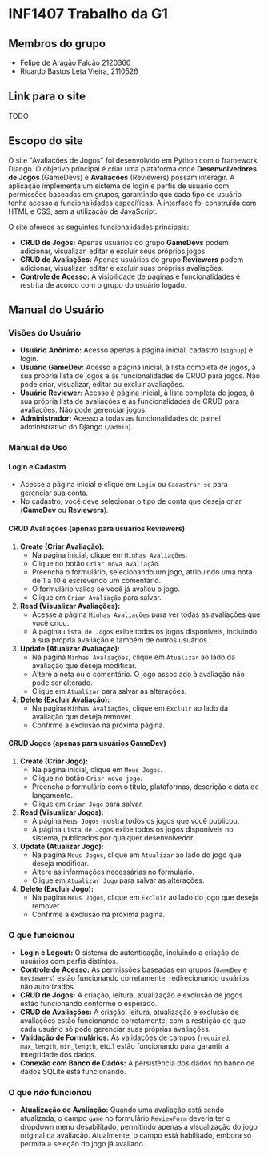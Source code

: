 # INF1407 Trabalho da G1

## Membros do grupo
- Felipe de Aragão Falcão 2120360
- Ricardo Bastos Leta Vieira, 2110526

## Link para o site
TODO

## Escopo do site
O site "Avaliações de Jogos" foi desenvolvido em Python com o framework Django. O objetivo principal é criar uma plataforma onde **Desenvolvedores de Jogos** (GameDevs) e **Avaliações** (Reviewers) possam interagir. A aplicação implementa um sistema de login e perfis de usuário com permissões baseadas em grupos, garantindo que cada tipo de usuário tenha acesso a funcionalidades específicas. A interface foi construída com HTML e CSS, sem a utilização de JavaScript.

O site oferece as seguintes funcionalidades principais:
- **CRUD de Jogos:** Apenas usuários do grupo **GameDevs** podem adicionar, visualizar, editar e excluir seus próprios jogos.
- **CRUD de Avaliações:** Apenas usuários do grupo **Reviewers** podem adicionar, visualizar, editar e excluir suas próprias avaliações.
- **Controle de Acesso:** A visibilidade de páginas e funcionalidades é restrita de acordo com o grupo do usuário logado.

## Manual do Usuário
### Visões do Usuário

- **Usuário Anônimo:** Acesso apenas à página inicial, cadastro (`signup`) e login.
- **Usuário GameDev:** Acesso à página inicial, à lista completa de jogos, à sua própria lista de jogos e às funcionalidades de CRUD para jogos. Não pode criar, visualizar, editar ou excluir avaliações.
- **Usuário Reviewer:** Acesso à página inicial, à lista completa de jogos, à sua própria lista de avaliações e às funcionalidades de CRUD para avaliações. Não pode gerenciar jogos.
- **Administrador:** Acesso a todas as funcionalidades do painel administrativo do Django (`/admin`).

### Manual de Uso

#### Login e Cadastro
- Acesse a página inicial e clique em `Login` ou `Cadastrar-se` para gerenciar sua conta.
- No cadastro, você deve selecionar o tipo de conta que deseja criar (**GameDev** ou **Reviewers**).

#### CRUD Avaliações (apenas para usuários Reviewers)
1. **Create (Criar Avaliação):**
   - Na página inicial, clique em `Minhas Avaliações`.
   - Clique no botão `Criar nova avaliação`.
   - Preencha o formulário, selecionando um jogo, atribuindo uma nota de 1 a 10 e escrevendo um comentário.
   - O formulário valida se você já avaliou o jogo.
   - Clique em `Criar Avaliação` para salvar.
2. **Read (Visualizar Avaliações):**
   - Acesse a página `Minhas Avaliações` para ver todas as avaliações que você criou.
   - A página `Lista de Jogos` exibe todos os jogos disponíveis, incluindo a sua própria avaliação e também de outros usuários.
3. **Update (Atualizar Avaliação):**
   - Na página `Minhas Avaliações`, clique em `Atualizar` ao lado da avaliação que deseja modificar.
   - Altere a nota ou o comentário. O jogo associado à avaliação não pode ser alterado.
   - Clique em `Atualizar` para salvar as alterações.
4. **Delete (Excluir Avaliação):**
   - Na página `Minhas Avaliações`, clique em `Excluir` ao lado da avaliação que deseja remover.
   - Confirme a exclusão na próxima página.

#### CRUD Jogos (apenas para usuários GameDev)
1. **Create (Criar Jogo):**
   - Na página inicial, clique em `Meus Jogos`.
   - Clique no botão `Criar novo jogo`.
   - Preencha o formulário com o título, plataformas, descrição e data de lançamento.
   - Clique em `Criar Jogo` para salvar.
2. **Read (Visualizar Jogos):**
   - A página `Meus Jogos` mostra todos os jogos que você publicou.
   - A página `Lista de Jogos` exibe todos os jogos disponíveis no sistema, publicados por qualquer desenvolvedor.
3. **Update (Atualizar Jogo):**
   - Na página `Meus Jogos`, clique em `Atualizar` ao lado do jogo que deseja modificar.
   - Altere as informações necessárias no formulário.
   - Clique em `Atualizar Jogo` para salvar as alterações.
4. **Delete (Excluir Jogo):**
   - Na página `Meus Jogos`, clique em `Excluir` ao lado do jogo que deseja remover.
   - Confirme a exclusão na próxima página.

### O que funcionou
- **Login e Logout:** O sistema de autenticação, incluindo a criação de usuários com perfis distintos.
- **Controle de Acesso:** As permissões baseadas em grupos (`GameDev` e `Reviewers`) estão funcionando corretamente, redirecionando usuários não autorizados.
- **CRUD de Jogos:** A criação, leitura, atualização e exclusão de jogos estão funcionando conforme o esperado.
- **CRUD de Avaliações:** A criação, leitura, atualização e exclusão de avaliações estão funcionando corretamente, com a restrição de que cada usuário só pode gerenciar suas próprias avaliações.
- **Validação de Formulários:** As validações de campos (`required`, `max_length`, `min_length`, etc.) estão funcionando para garantir a integridade dos dados.
- **Conexão com Banco de Dados:** A persistência dos dados no banco de dados SQLite está funcionando.

### O que *não* funcionou 
- **Atualização de Avaliação:** Quando uma avaliação está sendo atualizada, o campo `game` no formulário `ReviewForm` deveria ter o dropdown menu desabilitado, permitindo apenas a visualização do jogo original da avaliação. Atualmente, o campo está habilitado, embora só permita a seleção do jogo já avaliado.
